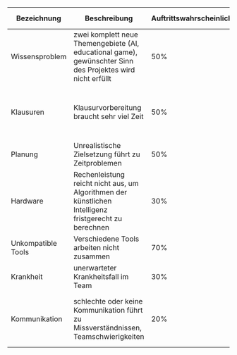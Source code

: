 | Bezeichnung | Beschreibung | Auftrittswahrscheinlichkeit | erwarteter Schaden | Risikofaktor | Vorbeugende Maßnahmen | Verantwortlicher |
| ------ | ------ | ------ | ------ | ------ | ------ | ------ |
| Wissensproblem | zwei komplett neue Themengebiete (AI, educational game), gewünschter Sinn des Projektes wird nicht erfüllt | 50% | 100% | 50% | ausreichend Zeit einplanen für Aneignung von Wissen und Methodik sowie Durchführung | Franziska Neumann & Marco Müller |
| Klausuren | Klausurvorbereitung braucht sehr viel Zeit | 50% | 70% | 35% | ordentliche YouTrack-Planung fortführen, Klausurenphase im Blick haben | Franziska Neumann |
| Planung | Unrealistische Zielsetzung führt zu Zeitproblemen | 50% | 50% | 25% | Retrospektiven durchführen | Marco Müller |
| Hardware | Rechenleistung reicht nicht aus, um Algorithmen der künstlichen Intelligenz fristgerecht zu berechnen | 30% | 70% | 21% | "Rechenleistung" auslagern, DHBW-Computer (mit-)verwenden | Marco Müller |
| Unkompatible Tools | Verschiedene Tools arbeiten nicht zusammen | 70% | 20% | 14% | andere Software verwenden, Workaround | Marco Müller |
| Krankheit | unerwarteter Krankheitsfall im Team | 30% | 40% | 12% | Vitamine essen | Franziska Neumann |
| Kommunikation | schlechte oder keine Kommunikation führt zu Missverständnissen, Teamschwierigkeiten | 20% | 60% | 12% | regelmäßige Treffen, in Kontakt blieben (EMail, Messenger, vor Ort in der Uni) | Franziska Neumann |
